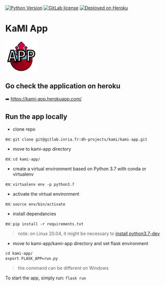 <!-- badges -->
[![Python Version](https://img.shields.io/badge/python-3.7-blue)](#) [![GitLab license](https://img.shields.io/github/license/Naereen/StrapDown.js.svg)](https://gitlab.inria.fr/dh-projects/kami/Kami-app/master/LICENSE)  [![Deployed on Heroku](https://img.shields.io/badge/deployed%20on-heroku-%23664986)](https://kami-app.herokuapp.com/) 

<!-- end of badges -->

# KaMI App

<img src="./docs/static/kramin_carmin_app.png" alt="KaMI lib logo" height="100" width ="100"/>

## Go check the application on heroku

➡️ https://kami-app.herokuapp.com/

## Run the app locally

- clone repo

ex: `git clone git@gitlab.inria.fr:dh-projects/kami/kami-app.git`

- move to kami-app directory

ex: `cd kami-app/`

- create a virtual environment based on Python 3.7 with conda or virtualenv

ex: `virtualenv env -p python3.7`

- activate the virtual environment

ex: `source env/bin/activate`

- install dependancies

ex: `pip install -r requirements.txt`

> note: on Linux 20.04, it might be necessary to [install python3.7-dev](https://stackoverflow.com/questions/32595050/sudo-pip-install-python-levenshtein-failed-with-error-code-1)

- move to kami-app/kami-app directory and set flask environment

```
cd kami-app/
export FLASK_APP=run.py
```

> the command can be different on Windows

To start the app, simply run: `flask run`


